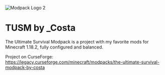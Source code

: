![Modpack Logo 2](https://github.com/GabrielOsvair/TUSM-by-_Costa/assets/67530921/d2b7433f-0719-4c8e-a45f-38b4e4098bbd)

# TUSM by _Costa
The Ultimate Survival Modpack is a project with my favorite mods for Minecraft 1.18.2, fully configured and balanced.

Project on CurseForge: https://legacy.curseforge.com/minecraft/modpacks/the-ultimate-survival-modpack-by-costa

